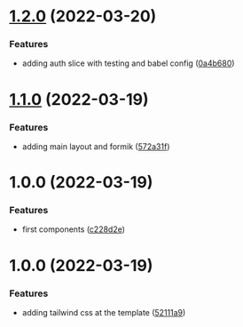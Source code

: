 # [1.2.0](https://github.com/edwardramirez31/shop-app/compare/v1.1.0...v1.2.0) (2022-03-20)


### Features

* adding auth slice with testing and babel config ([0a4b680](https://github.com/edwardramirez31/shop-app/commit/0a4b68069f7556d501251ab462d4144676eaa521))

# [1.1.0](https://github.com/edwardramirez31/shop-app/compare/v1.0.0...v1.1.0) (2022-03-19)


### Features

* adding main layout and formik ([572a31f](https://github.com/edwardramirez31/shop-app/commit/572a31f605767c9f46fce8e8c8ad901edf537fcb))

# 1.0.0 (2022-03-19)


### Features

* first components ([c228d2e](https://github.com/edwardramirez31/shop-app/commit/c228d2ef8ac1d83316bd69dc46fc76a48fdc0043))

# 1.0.0 (2022-03-19)


### Features

* adding tailwind css at the template ([52111a9](https://github.com/edwardramirez31/next-app-template-with-tailwind/commit/52111a910497e343b28e72657fda717cc6eb937a))
